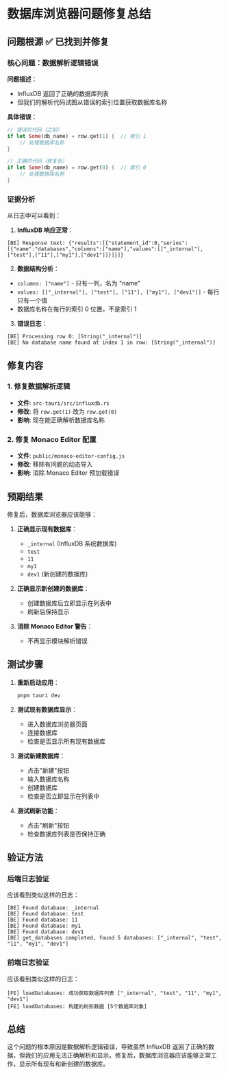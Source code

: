 # 数据库浏览器问题修复总结

## 问题根源 ✅ 已找到并修复

### 核心问题：数据解析逻辑错误

**问题描述**：
- InfluxDB 返回了正确的数据库列表
- 但我们的解析代码试图从错误的索引位置获取数据库名称

**具体错误**：
```rust
// 错误的代码（之前）
if let Some(db_name) = row.get(1) {  // 索引 1
    // 处理数据库名称
}

// 正确的代码（修复后）
if let Some(db_name) = row.get(0) {  // 索引 0
    // 处理数据库名称
}
```

### 证据分析

从日志中可以看到：

1. **InfluxDB 响应正常**：
```
[BE] Response text: {"results":[{"statement_id":0,"series":[{"name":"databases","columns":["name"],"values":[["_internal"],["test"],["11"],["my1"],["dev1"]]}]}]}
```

2. **数据结构分析**：
- `columns: ["name"]` - 只有一列，名为 "name"
- `values: [["_internal"], ["test"], ["11"], ["my1"], ["dev1"]]` - 每行只有一个值
- 数据库名称在每行的索引 0 位置，不是索引 1

3. **错误日志**：
```
[BE] Processing row 0: [String("_internal")]
[BE] No database name found at index 1 in row: [String("_internal")]
```

## 修复内容

### 1. 修复数据解析逻辑
- **文件**: `src-tauri/src/influxdb.rs`
- **修改**: 将 `row.get(1)` 改为 `row.get(0)`
- **影响**: 现在能正确解析数据库名称

### 2. 修复 Monaco Editor 配置
- **文件**: `public/monaco-editor-config.js`
- **修改**: 移除有问题的动态导入
- **影响**: 消除 Monaco Editor 预加载错误

## 预期结果

修复后，数据库浏览器应该能够：

1. **正确显示现有数据库**：
   - `_internal` (InfluxDB 系统数据库)
   - `test`
   - `11`
   - `my1`
   - `dev1` (新创建的数据库)

2. **正确显示新创建的数据库**：
   - 创建数据库后立即显示在列表中
   - 刷新后保持显示

3. **消除 Monaco Editor 警告**：
   - 不再显示模块解析错误

## 测试步骤

1. **重新启动应用**：
   ```bash
   pnpm tauri dev
   ```

2. **测试现有数据库显示**：
   - 进入数据库浏览器页面
   - 连接数据库
   - 检查是否显示所有现有数据库

3. **测试新建数据库**：
   - 点击"新建"按钮
   - 输入数据库名称
   - 创建数据库
   - 检查是否立即显示在列表中

4. **测试刷新功能**：
   - 点击"刷新"按钮
   - 检查数据库列表是否保持正确

## 验证方法

### 后端日志验证
应该看到类似这样的日志：
```
[BE] Found database: _internal
[BE] Found database: test
[BE] Found database: 11
[BE] Found database: my1
[BE] Found database: dev1
[BE] get_databases completed, found 5 databases: ["_internal", "test", "11", "my1", "dev1"]
```

### 前端日志验证
应该看到类似这样的日志：
```
[FE] loadDatabases: 成功获取数据库列表 ["_internal", "test", "11", "my1", "dev1"]
[FE] loadDatabases: 构建的树形数据 [5个数据库对象]
```

## 总结

这个问题的根本原因是数据解析逻辑错误，导致虽然 InfluxDB 返回了正确的数据，但我们的应用无法正确解析和显示。修复后，数据库浏览器应该能够正常工作，显示所有现有和新创建的数据库。 